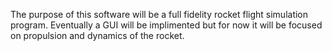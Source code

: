 The purpose of this software will be a full fidelity rocket flight simulation program.
Eventually a GUI will be implimented but for now it will be focused on propulsion and dynamics of the rocket.
